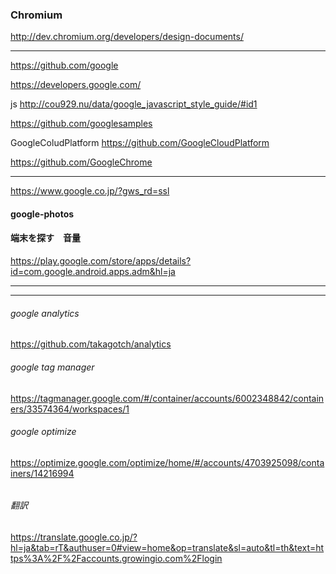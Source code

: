 ### Chromium
http://dev.chromium.org/developers/design-documents/

---



https://github.com/google

https://developers.google.com/

js
http://cou929.nu/data/google_javascript_style_guide/#id1


https://github.com/googlesamples

GoogleColudPlatform
https://github.com/GoogleCloudPlatform

https://github.com/GoogleChrome


---

https://www.google.co.jp/?gws_rd=ssl

#### google-photos

#### 端末を探す　音量
https://play.google.com/store/apps/details?id=com.google.android.apps.adm&hl=ja

---
---

###### google analytics
https://github.com/takagotch/analytics

###### google tag manager
https://tagmanager.google.com/#/container/accounts/6002348842/containers/33574364/workspaces/1

###### google optimize
https://optimize.google.com/optimize/home/#/accounts/4703925098/containers/14216994




###### 


###### 


###### 


###### 


###### 翻訳
https://translate.google.co.jp/?hl=ja&tab=rT&authuser=0#view=home&op=translate&sl=auto&tl=th&text=https%3A%2F%2Faccounts.growingio.com%2Flogin


###### 



```
```

```
```

```
```




